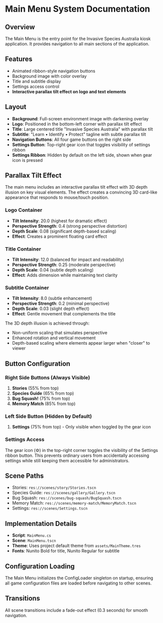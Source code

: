# Main Menu System Documentation

## Overview
The Main Menu is the entry point for the Invasive Species Australia kiosk application. It provides navigation to all main sections of the application.

## Features
- Animated ribbon-style navigation buttons
- Background image with color overlay
- Title and subtitle display
- Settings access control
- **Interactive parallax tilt effect on logo and text elements**

## Layout
- **Background**: Full-screen environment image with darkening overlay
- **Logo**: Positioned in the bottom-left corner with parallax tilt effect
- **Title**: Large centered title "Invasive Species Australia" with parallax tilt
- **Subtitle**: "Learn • Identify • Protect" tagline with subtle parallax tilt
- **Navigation Buttons**: All four game buttons on the right side
- **Settings Button**: Top-right gear icon that toggles visibility of settings ribbon
- **Settings Ribbon**: Hidden by default on the left side, shown when gear icon is pressed

## Parallax Tilt Effect
The main menu includes an interactive parallax tilt effect with 3D depth illusion on key visual elements. The effect creates a convincing 3D card-like appearance that responds to mouse/touch position.

### Logo Container
- **Tilt Intensity**: 20.0 (highest for dramatic effect)
- **Perspective Strength**: 0.4 (strong perspective distortion)
- **Depth Scale**: 0.08 (significant depth-based scaling)
- **Effect**: Creates a prominent floating card effect

### Title Container
- **Tilt Intensity**: 12.0 (balanced for impact and readability)
- **Perspective Strength**: 0.25 (moderate perspective)
- **Depth Scale**: 0.04 (subtle depth scaling)
- **Effect**: Adds dimension while maintaining text clarity

### Subtitle Container
- **Tilt Intensity**: 8.0 (subtle enhancement)
- **Perspective Strength**: 0.2 (minimal perspective)
- **Depth Scale**: 0.03 (slight depth effect)
- **Effect**: Gentle movement that complements the title

The 3D depth illusion is achieved through:
- Non-uniform scaling that simulates perspective
- Enhanced rotation and vertical movement
- Depth-based scaling where elements appear larger when "closer" to viewer

## Button Configuration

### Right Side Buttons (Always Visible)
1. **Stories** (55% from top)
2. **Species Guide** (65% from top)
3. **Bug Squash!** (75% from top)
4. **Memory Match** (85% from top)

### Left Side Button (Hidden by Default)
1. **Settings** (75% from top) - Only visible when toggled by the gear icon

### Settings Access
The gear icon (⚙) in the top-right corner toggles the visibility of the Settings ribbon button. This prevents ordinary users from accidentally accessing settings while still keeping them accessible for administrators.

## Scene Paths
- Stories: `res://scenes/story/Stories.tscn`
- Species Guide: `res://scenes/gallery/Gallery.tscn`
- Bug Squash: `res://scenes/bug-squash/BugSquash.tscn`
- Memory Match: `res://scenes/memory-match/MemoryMatch.tscn`
- Settings: `res://scenes/Settings.tscn`

## Implementation Details
- **Script**: `MainMenu.cs`
- **Scene**: `MainMenu.tscn`
- **Theme**: Uses project default theme from `assets/MainTheme.tres`
- **Fonts**: Nunito Bold for title, Nunito Regular for subtitle

## Configuration Loading
The Main Menu initializes the ConfigLoader singleton on startup, ensuring all game configuration files are loaded before navigating to other scenes.

## Transitions
All scene transitions include a fade-out effect (0.3 seconds) for smooth navigation. 